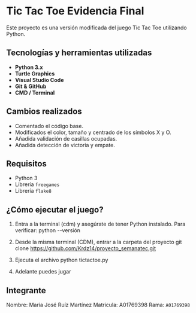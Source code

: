 # Tic Tac Toe Evidencia Final

Este proyecto es una versión modificada del juego Tic Tac Toe utilizando Python.

## Tecnologías y herramientas utilizadas

- **Python 3.x**
- **Turtle Graphics** 
- **Visual Studio Code** 
- **Git & GitHub** 
- **CMD / Terminal** 

## Cambios realizados

- Comentado el código base.
- Modificados el color, tamaño y centrado de los símbolos X y O.
- Añadida validación de casillas ocupadas.
- Añadida detección de victoria y empate.

## Requisitos

- Python 3
- Librería `freegames`
- Librería `flake8`

## ¿Cómo ejecutar el juego?

1. Entra a la terminal (cdm) y asegúrate de tener Python instalado. Para verificar:
   python --versión

2. Desde la misma terminal (CDM), entrar a la carpeta del proyecto
   git clone https://github.com/Krdz14/proyecto_semanatec.git

3. Ejecuta el archivo 
   python tictactoe.py

4. Adelante puedes jugar



## Integrante

Nombre: María José Ruíz Martínez
Matricula: A01769398
Rama: `A01769398`
  

